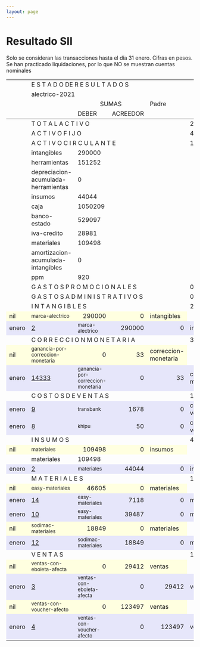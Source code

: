 ```yaml
--- 
layout: page
--- 
```

<h1> Resultado SII </h1> 


Solo se consideran las transacciones hasta el día 31	enero.
Cifras en pesos.
Se han practicado liquidaciones, por lo que NO se muestran cuentas nominales
<table rules='groups'>
<tr> <td></td><td colspan='4'> E S T A D O  DE R E S U L T A D O S </td> </tr>
<tr> <td></td><td colspan='4'> alectrico-2021</td></tr>
<tr> <td></td><td> </td> <td align='center' colspan= '2'>SUMAS</td><td> Padre </td> </tr>
<tr> <td></td><td></td>  <td>DEBER</td> <td>ACREEDOR</td> </tr>
<tbody>
<tr> <td></td><td colspan='4'> T O T A L    A C T I V O  </td> <td> 2150922</td> </tr>
<tr> <td></td><td colspan='4'> A C T I V O    F I J O</td> <td> 432217</td> </tr>
<tr> <td></td><td colspan='4'> A C T I V O    C I R C U L A N T E</td> <td> 1718705</td> </tr>
<tr> <td></td><td>intangibles</td><td> 290000</td> </tr>
<tr> <td></td><td>herramientas</td><td> 151252</td> </tr>
<tr> <td></td><td>depreciacion-acumulada-herramientas</td><td> 0</td> </tr>
<tr> <td></td><td>insumos</td><td> 44044</td> </tr>
<tr> <td></td><td>caja</td><td> 1050209</td> </tr>
<tr> <td></td><td>banco-estado</td><td> 529097</td> </tr>
<tr> <td></td><td>iva-credito</td><td> 28981</td> </tr>
<tr> <td></td><td>materiales</td><td> 109498</td> </tr>
<tr> <td></td><td>amortizacion-acumulada-intangibles</td><td> 0</td> </tr>
<tr> <td></td><td>ppm</td><td> 920</td> </tr>
<tr> <td></td><td colspan='4'> G A S T O S    P R O M O C I O N A L E S </td> <td> 0</td> </tr>
<tr> <td></td><td colspan='4'> G A S T O S     A D M I N I S T R A T I V O S </td> <td> 0</td></tr>
<tr> <td></td><td colspan='4'> I N T A N G I B L E S </td> <td>290000</td> </tr>
<tr style='background-color: lightyellow'>
<td>nil</td><td><small> marca-alectrico </small> </td> <td align='right'> 290000</td> <td align='right'>0</td> <td> intangibles</td>
</tr>
<tr style='background-color: lavender'>
<td> enero</td><td> <a href= '/alectrico-2021/libro-diario#Partida-2'>2</a></td><td><small> marca-alectrico </small> </td> <td align='right'> 290000</td> <td align='right'>0</td> <td> intangibles</td>
</tr>
<tr> <td></td><td colspan='4'> C O R R E C C I O N    M O N E T A R I A</td><td> 33</td> </tr>
<tr  style='background-color: lightyellow'>
<td>nil</td><td><small> ganancia-por-correccion-monetaria </small> </td> <td align='right'> 0</td> <td align='right'>33</td> <td> correccion-monetaria</td>
</tr>
<tr style='background-color: lavender'>
<td> enero</td><td> <a href= '/alectrico-2021/libro-diario#Partida-14333'>14333</a></td><td><small> ganancia-por-correccion-monetaria </small> </td> <td align='right'> 0</td> <td align='right'>33</td> <td> correccion-monetaria</td>
</tr>
<tr> <td></td><td colspan='4'> C O S T O S   D E    V E N T A S </td> <td> 1728</td></tr>
<tr style='background-color: lavender'>
<td> enero</td><td> <a href= '/alectrico-2021/libro-diario#Partida-9'>9</a></td><td><small> transbank </small> </td> <td align='right'> 1678</td> <td align='right'>0</td> <td> costos-de-ventas</td>
</tr>
<tr style='background-color: lavender'>
<td> enero</td><td> <a href= '/alectrico-2021/libro-diario#Partida-8'>8</a></td><td><small> khipu </small> </td> <td align='right'> 50</td> <td align='right'>0</td> <td> costos-de-ventas</td>
</tr>
<tr> <td></td><td colspan='4'> I N S U M O S</td> <td>44044</td></tr>
<tr  style='background-color: lightyellow'>
<td> nil</td><td><small> materiales </small> </td> <td align='right'> 109498</td> <td align='right'>0</td> <td> insumos</td>
</tr>
<tr> <td></td><td>materiales</td><td> 109498</td> </tr>
<tr style='background-color: lavender'>
<td> enero</td><td><a href= '/alectrico-2021/libro-diario#Partida-2'>2</a></td><td><small> materiales </small> </td> <td align='right'> 44044</td> <td align='right'>0</td> <td> insumos</td>
</tr>
<tr> <td></td><td colspan='4'> M A T E R I A L E S </td> <td> 109498</td> </tr>
<tr  style='background-color: lightyellow'>
<td> nil</td><td><small> easy-materiales </small> </td> <td align='right'> 46605</td> <td align='right'>0</td> <td> materiales</td>
</tr>
<tr style='background-color: lavender'>
<td> enero</td><td><a href= '/alectrico-2021/libro-diario#Partida-14'>14</a></td><td><small> easy-materiales </small> </td> <td align='right'> 7118</td> <td align='right'>0</td> <td> materiales</td>
</tr>
<tr style='background-color: lavender'>
<td> enero</td><td><a href= '/alectrico-2021/libro-diario#Partida-10'>10</a></td><td><small> easy-materiales </small> </td> <td align='right'> 39487</td> <td align='right'>0</td> <td> materiales</td>
</tr>
<tr  style='background-color: lightyellow'>
<td> nil</td><td><small> sodimac-materiales </small> </td> <td align='right'> 18849</td> <td align='right'>0</td> <td> materiales</td>
</tr>
<tr style='background-color: lavender'>
<td> enero</td><td><a href= '/alectrico-2021/libro-diario#Partida-12'>12</a></td><td><small> sodimac-materiales </small> </td> <td align='right'> 18849</td> <td align='right'>0</td> <td> materiales</td>
</tr>
<tr> <td></td><td colspan='4'> V E N T A S </td><td> 152909</td> </tr>
<tr  style='background-color: lightyellow'>
<td>nil</td><td><small> ventas-con-eboleta-afecta </small> </td> <td align='right'> 0</td> <td align='right'>29412</td> <td> ventas</td>
</tr>
<tr style='background-color: lavender'>
<td> enero</td><td><a href= '/alectrico-2021/libro-diario#Partida-3'>3</a></td> <td><small> ventas-con-eboleta-afecta </small> </td> <td align='right'> 0</td> <td align='right'>29412</td> <td> ventas</td>
</tr>
<tr  style='background-color: lightyellow'>
<td>nil</td><td><small> ventas-con-voucher-afecto </small> </td> <td align='right'> 0</td> <td align='right'>123497</td> <td> ventas</td>
</tr>
<tr style='background-color: lavender'>
<td> enero</td><td><a href= '/alectrico-2021/libro-diario#Partida-4'>4</a></td> <td><small> ventas-con-voucher-afecto </small> </td> <td align='right'> 0</td> <td align='right'>123497</td> <td> ventas</td>
</tr>
